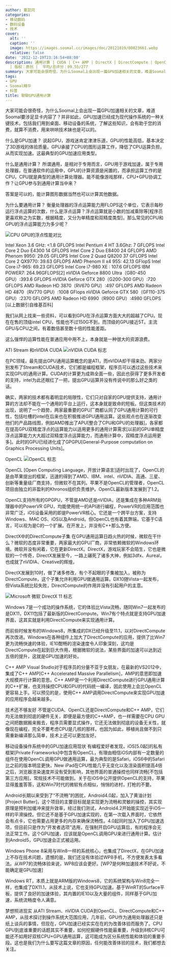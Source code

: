 ```yaml
---
author: 夏昆冈
categories:
- 移动数码
- 数码设备
- 技术
cover:
  alt: ''
  caption: ''
  image: https://images.soomal.cc/images/doc/20121019/00023661.webp
  relative: false
date: '2012-12-19T23:16:54+08:00'
description: 通用计算 | CUDA | C++ AMP | DirectX | DirectCompute | OpenCL | GPU加速 | 源自：www.soomal.com
  | 版权：原创 |  平均/总评分：09.55/277
summary: 大家可能会很奇怪，为什么Soomal上会出现一篇GPU加速相关的文章，难道Soomal要涉足显卡内容了？并非如此，GPU加速已经成为现代操作系统的一种关键技术，包括我们用到桌面、移动设备的系统，了解这些知识，会有助于您的消费，就算不消费，用来哄哄技术妹也是可以的。
tags:
- GPU
- Soomal精华
- 科普
title: 聊聊GPU通用计算
---
```


大家可能会很奇怪，为什么Soomal上会出现一篇GPU加速相关的文章，难道Soomal要涉足显卡内容了？并非如此，GPU加速已经成为现代操作系统的一种关键技术，包括我们用到桌面、移动设备的系统，了解这些知识，会有助于您的消费，就算不消费，用来哄哄技术妹也是可以的。

什么是GPU加速？
说起GPU，游戏迷肯定津津乐道，GPU的性能高低，基本决定了3D游戏的体验质量。GPU承接了CPU的图形运算工作，降低了CPU运算负担，从而实现加速。这最典型的GPU加速应用类型。

什么是通用计算？
所谓通用，是相对于专用而言，GPU用于游戏加速，属于专用处理器，在普通软件的运用中，GPU的计算资源是闲置的，而承担运算工作的是CPU，CPU就是典型的通用计算处理器。能不能像游戏那样，CPU+GPU协调工作？让GPU参与到通用计算当中来？

答案是可以的，能计算图形数据当然也可以计算其他数据。

为什么要通用计算？
衡量处理器的浮点运算能力用FLOPS这个单位，它表示每秒运行浮点运算的次数，什么是浮点运算？浮点运算就是小数的加减乘除等[程序员更喜欢称之为实数，根据精度，又分为单精度和双精度类型]，那么常见的CPU和GPU的浮点运算能力为多少呢？

![CPU GPU的浮点性能对比](https://images.soomal.cc/images/doc/20121219/00025792.webp)





Intel Xeon 3.6 GHz: <1.8 GFLOPS
Intel Pentium 4 HT 3.6Ghz: 7 GFLOPS
Intel Core 2 Duo E4300 14 GFLOPS
Intel Core 2 Duo E8400 24 GFLOPS
AMD Phenom 9950: 29.05 GFLOPS
Intel Core 2 Quad Q8200 37 GFLOPS
Intel Core 2 QX9770: 39.63 GFLOPS
AMD Phenom II x4 955: 42.13 GFlopS
Intel Core i7-965: 69.23 GFLOPS
Intel Core i7-980 XE : 107.6 GFLOPS
IBM POWER7: 264.96GFLOPS[2]
nVIDIA Geforce 8800 Ultra（G80-450 GPU）:393.6 GFLOPS
nVIDIA Geforce GTX 280（G200-300 GPU）:720 GFLOPS
AMD Radeon HD 3870（RV670 GPU）:497 GFLOPS
AMD Radeon HD 4870（RV770 GPU）:1008 GFlops
nVIDIA Geforce GTX 580（GF110-375 GPU）:2370 GFLOPS
AMD Radeon HD 6990（R900 GPU）:4980 GFLOPS
[以上数据引自维基百科]

我们从网上找来一些资料，可以看到GPU在浮点运算方面大大的超越了CPU。现在在售的顶级intel CPU，性能也不过150G不到，而顶级的GPU接近5T。主流GPU与CPU之间，有着数倍甚至数十倍的性能差距。

这么强悍的运算性能在普通应用中用不上，本身就是一种很大的资源浪费。

ATI Stream 和nVIDIA CUDA
![nVIDIA CUDA 标志](https://images.soomal.cc/images/doc/20121219/00025794.webp)




在PC领域，最先提出GPU通用运算概念的是ATI，而nVIDIA却干得来劲。两家分别发布了Stream和CUDA技术，它们都是编程框架，程序员可以透过这些技术来实现GPU的通用计算。CUDA的计算更为成熟全面一些，因此也获得了更多开发者的支持，intel为此还眼红了一把，提出GPU运算并没有传说中的那么好之类的话。

确实，两家的技术都有着明显的局限性，它们只对自家的GPU提供支持，通用计算的方法却不能在一个通用的平台上运行，这本身就是致命的短板。但这类技术的出现，说明了一个趋势，两家最重要的GPU厂商都认同了GPU通用计算的可行性，包括吐槽的intel在后来也在积极推进GPU通用运算。这些观点也在逐渐改变他们的产品路线图，例如AMD推出了APU[整合了CPU和GPU的处理器]，各家都在提高GPU双精度浮点的运算能力以适用更多的通用计算需求[以前的GPU单精度浮点运算能力大大超过双精度浮点运算能力，而通用计算中，双精度浮点运用更多]。此时的GPU已经进化成了GPGPU[General-Purpose computation on Graphics Processing Units]。

OpenCL
![OpenCL 标志](https://images.soomal.cc/images/doc/20121219/00025793.webp)




OpenCL [Open Computing Language，开放计算语言]适时出现了，OpenCL的是由苹果提出的框架，迅速的得到了AMD、IBM、intel、nVIDIA、高通、三星、创新等重量级厂商支持，但微软不在其列。苹果不是OpenCL的管理者，OpenCL项目由独立的非盈利的Khronos组织负责维护。OpenCL最新版本发展到了1.2。

OpenCL支持所有的GPGPU，不管是AMD还是nVIDIA，还是集成在多种ARM处理器中的PowerVR GPU，均能使用统一的API进行编程，PowerVR的应用范围也非常广泛，iOS设备采用的即是PowerVR核心。它还是一个跨平台方案，支持Windows、MAC OS、iOS以及Android。但OpenCL也有着其弊端，它基于C语言，可以视为是C的一个扩展。在开发上，并没有C++那么方便。

DirectX中的DirectCompute子集
在GPU通用运算日趋火热的时候，微软在干什么？微软的态度非常重要，两家最大的GPU厂商，非常依赖微软的Windows环境。微软并没有闲着，它在更新DirectX。DirectX，游戏玩家不会陌生，它也是微软的一个传奇，DirectX发展至今，一路上碾死了诸多大神，例如3dfx、Aureal，也成就了nVIDIA、Creative的辉煌。

DirectX发展到10时，做了诸多修改，有个不起眼的子集被加入，被称为DirectCompute，这个子集允许利用GPU做通用运算。DX10随Vista一起发布，但Vista系统比较失败，DirectCompute的作用并没有引起用户的主意。

![Microsoft 微软 DirectX 11 标志](https://images.soomal.cc/images/doc/20121219/00025796.webp)




Windows 7是一个成功的操作系统，它的体验比Vista流畅，随同Win7一起发布的是DX11，DX11包括了最新版的DirectCompute。Win7有个特点就是支持GPU加速界面，这其实就是利用DirectCompute来实现通用计算。

而前些时候发布的Windows8，所集成的DX已经升级至11.1，以对DirectCompute再次改进。Windows在各种组件上加大了DirectCompute的应用，提供了比Win7更为流畅快速的体验，IE10酣畅的渲染速度令人印象深刻，这均是DirectCompute在起到巨大作用，根据微软的说法，某些界面的加速可以达到近五倍的提升，这就是GPU加速的好处。

C++ AMP
Visual Studio对于程序员的分量不亚于女朋友，在最新的VS2012中，集成了C++ AMP[C++ Accelerated Massive Parallelism]，AMP的意思即加速大规模并行计算的意思。C++ AMP是一个利用DirectCompute进行GPU通用计算的C++扩展，也支持操控CPU和GPU的代码统一编译，因此使用上会比OpenCL更容易上手。可以预见的是，使用C++ AMP调用DirectCompute来实现GPU加速的应用程序会越来越多。

技术还不够友好
不管是CUDA、OpenCL还是DirectCompute和C++ AMP，它们均无法做到彻底的硬件无关，即便是最方便的C++AMP，也一样需要在CPU GPU之间把数据搬来搬去，程序员需要显式操作，它还无法做到彻底的设备无关性，就像现在编程，完全不要考虑CPU是几核的那样。也因为如此，移植尚且做不到只需重新编译那么简单，技术上还可以更加友好。

移动设备操作系统中的GPU加速应用现状
有编程爱好者发现，iOS[5.0起]的私有框架[Private Frameworks]中包含有OpenCL，有理由相信iOS内部有一定数量的组件在使用OpenCL调用GPU做通用运算，最为典型的是Safari，iOS6中的Safari比之前的版本明显更快，New iPad在CPU性能几乎无变化以及渲染面积提高4倍之后，浏览器渲染速度并没有受到影响，其他界面的普通操控也同样流畅[不包括第三方应用]，常规技术不可能做到。关于在iOS中公开提供OpenCL的支持，苹果显得羞羞答答，这和Win7时代的微软有点相似，悄悄的进村，打枪的不要。

Android长期以来受到了“不流畅”的困扰，Android4.0起，加入了黄油计划[Project Butter]，这个项目的主要目标就是实现更为流畅和灵敏的操控，其实现原理是预判加缓冲来提升效率，经过我们测试，Android4.2开始能实现近乎iOS一样的平滑操控。但它还不是基于GPU加速实现的，在第一次载入界面时，它依然会有点卡，它也需要占用更多的内存来确保流畅性。4.0起同时加入了GPU加速选项，但目前只是作为“开发者选项”选用，在强制开启GPU运算后，有的程序会无法正常工作。这个GPU加速，应该就是OpenCL调用GPU来进行通用计算。估计到Android5，GPU加速会正式被运用。

Windows Phone 8采用与Win8一样的系统核心，也集成了DirectX，在GPU加速上不存在技术问题，遗憾的是，我们还没有体验过WP8手机，不方便发表太多看法。从WP7的流畅体验来说，WP8应该会更好。[WP7是何种加速技术不好说，不能确定是GPU加速]

Windows RT，本质上就是ARM版的Windows8，它的系统架构与Win8完全一样，也集成了DX11.1，从技术上说，它也支持GPU加速。基于WinRT的Surface平板，提供了良好的加速体验，其内置的IE10以及大量的组件，同样基于GPU加速，系统流畅度令人满意。

梦想照进现实
从ATI Stream、nVIDIA CUDA到OpenCL、DirectCompute和C++ AMP，从技术探讨到操作系统大范围应用，几年前，GPU作为通用处理器还只是纸上谈兵的事情，但现在，GPU加速已经实实在在的为改善体验而服务了。CPU GPU到底谁重要的话题其实不重要，如何挖掘硬件性能最重要，升级到8核CPU可能还不如用好双核CPU+GPU通用运算，这可能成为区分系统性能和体验的重要手段。这也是我们为什么要写这篇文章的原因，任何能改善体验的技术，我们都想去关注。